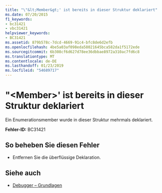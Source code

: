 ```yaml
---
title: "\"&lt;Member&gt;' ist bereits in dieser Struktur deklariert"
ms.date: 07/20/2015
f1_keywords:
- bc31421
- vbc31421
helpviewer_keywords:
- BC31421
ms.assetid: 879b578c-7dcd-4669-91c4-bfc8de6d2efb
ms.openlocfilehash: 4be5a03af098eda58021645bca582da1f5172ede
ms.sourcegitcommit: 6b308cf6d627d78ee36dbbae8972a310ac7fd6c8
ms.translationtype: MT
ms.contentlocale: de-DE
ms.lasthandoff: 01/23/2019
ms.locfileid: "54689717"
---
```

# <a name="ltmembergt-is-already-declared-in-this-structure"></a>"&lt;Member&gt;' ist bereits in dieser Struktur deklariert
Ein Enumerationsmember wurde in dieser Struktur mehrmals deklariert.  
  
 **Fehler-ID:** BC31421  
  
## <a name="to-correct-this-error"></a>So beheben Sie diesen Fehler  
  
-   Entfernen Sie die überflüssige Deklaration.  
  
## <a name="see-also"></a>Siehe auch
- [Debugger – Grundlagen](/visualstudio/debugger/debugger-basics)
